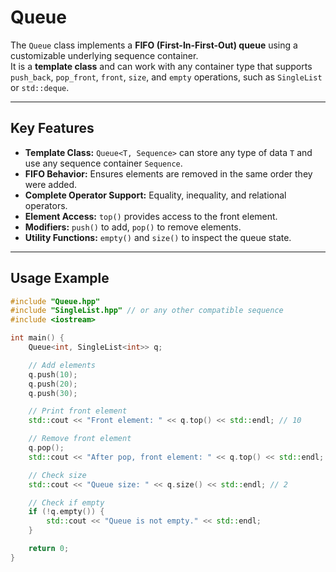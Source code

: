 # Queue

The `Queue` class implements a **FIFO (First-In-First-Out) queue** using a customizable underlying sequence container.  
It is a **template class** and can work with any container type that supports `push_back`, `pop_front`, `front`, `size`, and `empty` operations, such as `SingleList` or `std::deque`.

---

## Key Features

- **Template Class:** `Queue<T, Sequence>` can store any type of data `T` and use any sequence container `Sequence`.
- **FIFO Behavior:** Ensures elements are removed in the same order they were added.
- **Complete Operator Support:** Equality, inequality, and relational operators.
- **Element Access:** `top()` provides access to the front element.
- **Modifiers:** `push()` to add, `pop()` to remove elements.
- **Utility Functions:** `empty()` and `size()` to inspect the queue state.

---

## Usage Example

```cpp
#include "Queue.hpp"
#include "SingleList.hpp" // or any other compatible sequence
#include <iostream>

int main() {
    Queue<int, SingleList<int>> q;

    // Add elements
    q.push(10);
    q.push(20);
    q.push(30);

    // Print front element
    std::cout << "Front element: " << q.top() << std::endl; // 10

    // Remove front element
    q.pop();
    std::cout << "After pop, front element: " << q.top() << std::endl; // 20

    // Check size
    std::cout << "Queue size: " << q.size() << std::endl; // 2

    // Check if empty
    if (!q.empty()) {
        std::cout << "Queue is not empty." << std::endl;
    }

    return 0;
}
